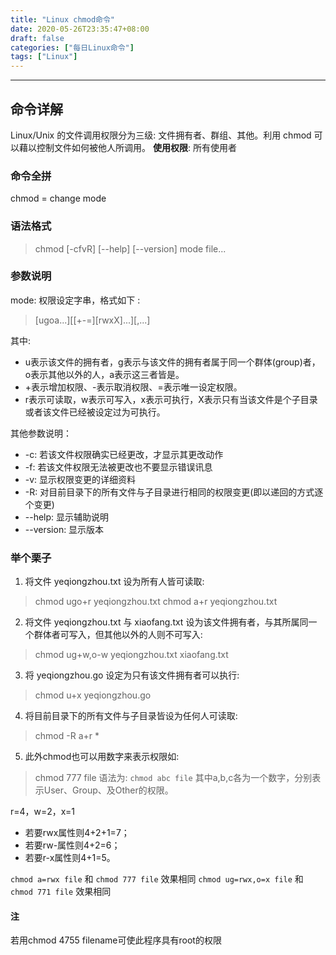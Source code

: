 ```yaml
---
title: "Linux chmod命令"
date: 2020-05-26T23:35:47+08:00
draft: false
categories: ["每日Linux命令"]
tags: ["Linux"]
---
```


---

## 命令详解

Linux/Unix 的文件调用权限分为三级: 文件拥有者、群组、其他。利用 chmod 可以藉以控制文件如何被他人所调用。
**使用权限**: 所有使用者

### 命令全拼

chmod = change mode

### 语法格式

> chmod [-cfvR] [--help] [--version] mode file...

### 参数说明

mode: 权限设定字串，格式如下 :
> [ugoa...][[+-=][rwxX]...][,...]

其中:

- u表示该文件的拥有者，g表示与该文件的拥有者属于同一个群体(group)者，o表示其他以外的人，a表示这三者皆是。
- +表示增加权限、-表示取消权限、=表示唯一设定权限。
- r表示可读取，w表示可写入，x表示可执行，X表示只有当该文件是个子目录或者该文件已经被设定过为可执行。

其他参数说明：

- -c: 若该文件权限确实已经更改，才显示其更改动作
- -f: 若该文件权限无法被更改也不要显示错误讯息
- -v: 显示权限变更的详细资料
- -R: 对目前目录下的所有文件与子目录进行相同的权限变更(即以递回的方式逐个变更)
- --help: 显示辅助说明
- --version: 显示版本

### 举个栗子

1. 将文件 yeqiongzhou.txt 设为所有人皆可读取:

> chmod ugo+r yeqiongzhou.txt
> chmod a+r yeqiongzhou.txt

2. 将文件 yeqiongzhou.txt 与 xiaofang.txt 设为该文件拥有者，与其所属同一个群体者可写入，但其他以外的人则不可写入:

> chmod ug+w,o-w yeqiongzhou.txt xiaofang.txt

3. 将 yeqiongzhou.go 设定为只有该文件拥有者可以执行:

> chmod u+x yeqiongzhou.go

4. 将目前目录下的所有文件与子目录皆设为任何人可读取:

> chmod -R a+r *

5. 此外chmod也可以用数字来表示权限如:

> chmod 777 file
语法为: `chmod abc file`
其中a,b,c各为一个数字，分别表示User、Group、及Other的权限。

r=4，w=2，x=1

- 若要rwx属性则4+2+1=7；
- 若要rw-属性则4+2=6；
- 若要r-x属性则4+1=5。

`chmod a=rwx file` 和 `chmod 777 file` 效果相同
`chmod ug=rwx,o=x file` 和 `chmod 771 file` 效果相同

#### 注

若用chmod 4755 filename可使此程序具有root的权限
